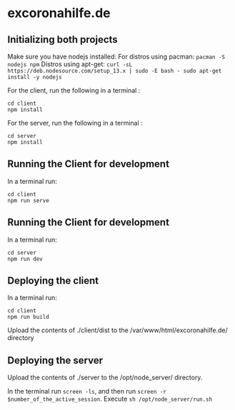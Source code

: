 # excoronahilfe.de

## Initializing both projects

Make sure you have nodejs installed:
  For distros using pacman: 
    ```pacman -S nodejs npm```
  Distros using apt-get:
    ```
    curl -sL https://deb.nodesource.com/setup_13.x | sudo -E bash -
    sudo apt-get install -y nodejs
    ```

For the client, run the following in a terminal :
```
cd client
npm install
```

For the server, run the following in a terminal :
```
cd server
npm install
```

## Running the Client for development

In a terminal run:
```
cd client
npm run serve
```

## Running the Client for development

In a terminal run:
```
cd server
npm run dev
```

## Deploying the client

In a terminal run:
```
cd client
npm run build
```
Upload the contents of ./client/dist to the /var/www/html/excoronahilfe.de/ directory

## Deploying the server

Upload the contents of ./server to the /opt/node_server/ directory.

In the terminal run ```screen -ls```, and then run ```screen -r $number_of_the_active_session```.
Execute ```sh /opt/node_server/run.sh```
